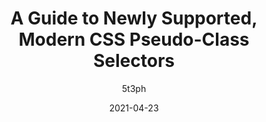 ---
author: 5t3ph
date: 2021-04-23
publisher: smashingmag
tags:
  - css
  - selectors
  - support
target_url: https://www.smashingmagazine.com/2021/04/guide-supported-modern-css-pseudo-class-selectors/
title: A Guide to Newly Supported, Modern CSS Pseudo-Class Selectors
---